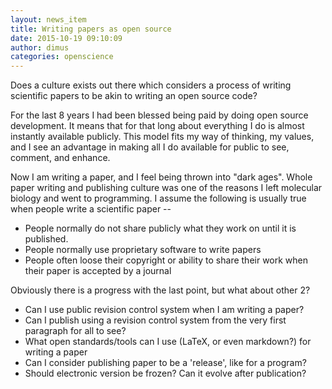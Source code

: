 ```yaml
---
layout: news_item
title: Writing papers as open source
date: 2015-10-19 09:10:09
author: dimus
categories: openscience
---
```


Does a culture exists out there which considers a process of writing scientific
papers to be akin to writing an open source code?

For the last 8 years I had been blessed being paid by doing open source
development. It means that for that long about everything I do is almost
instantly available publicly. This model fits my way of thinking, my values,
and I see an advantage in making all I do available for public to see, comment,
and enhance.

Now I am writing a paper, and I feel being thrown into "dark ages". Whole paper
writing and publishing culture was one of the reasons I left molecular biology
and went to programming. I assume the following is usually true when people
write a scientific paper --

* People normally do not share publicly what they work on until it is published.
* People normally use proprietary software to write papers
* People often loose their copyright or ability to share their work when their paper is accepted by a journal

Obviously there is a progress with the last point, but what about other 2?

* Can I use public revision control system when I am writing a paper?
* Can I publish using a revision control system from the very first paragraph for all to see?
* What open standards/tools can I use (LaTeX, or even markdown?) for writing a paper
* Can I consider publishing paper to be a 'release', like for a program?
* Should electronic version be frozen? Can it evolve after publication?
